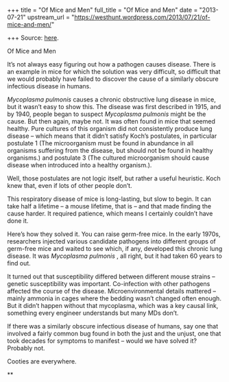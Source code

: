 +++
title = "Of Mice and Men"
full_title = "Of Mice and Men"
date = "2013-07-21"
upstream_url = "https://westhunt.wordpress.com/2013/07/21/of-mice-and-men/"

+++
Source: [here](https://westhunt.wordpress.com/2013/07/21/of-mice-and-men/).

Of Mice and Men

It’s not always easy figuring out how a pathogen causes disease. There
is an example in mice for which the solution was very difficult, so
difficult that we would probably have failed to discover the cause of a
similarly obscure infectious disease in humans.

*Mycoplasma pulmonis* causes a chronic obstructive lung disease in mice,
but it wasn’t easy to show this. The disease was first described in
1915, and by 1940, people began to suspect *Mycoplasma pulmonis* might
be the cause. But then again, maybe not. It was often found in mice
that seemed healthy. Pure cultures of this organism did not consistently
produce lung disease – which means that it didn’t satisfy Koch’s
postulates, in particular postulate 1 (The microorganism must be found
in abundance in all organisms suffering from the disease, but should not
be found in healthy organisms.) and postulate 3 (The cultured
microorganism should cause disease when introduced into a healthy
organism.).

Well, those postulates are not logic itself, but rather a useful
heuristic. Koch knew that, even if lots of other people don’t.

This respiratory disease of mice is long-lasting, but slow to begin. It
can take half a lifetime – a mouse lifetime, that is – and that made
finding the cause harder. It required patience, which means I certainly
couldn’t have done it.

Here’s how they solved it. You can raise germ-free mice. In the early
1970s, researchers injected various candidate pathogens into different
groups of germ-free mice and waited to see which, if any, developed
this chronic lung disease. It was *Mycoplasma* *pulmonis* , all right,
but it had taken 60 years to find out.

It turned out that susceptibility differed between different mouse
strains – genetic susceptibility was important. Co-infection with other
pathogens affected the course of the disease. Microenvironmental
details mattered – mainly ammonia in cages where the bedding wasn’t
changed often enough. But it didn’t happen without that mycoplasma,
which was a key causal link, something every engineer understands but
many MDs don’t.

If there was a similarly obscure infectious disease of humans, say one
that involved a fairly common bug found in both the just and the unjust,
one that took decades for symptoms to manifest – would we have solved
it? Probably not.

Cooties are everywhere.





**











